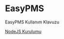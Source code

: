 # EasyPMS
EasyPMS Kullanım Klavuzu

[NodeJS Kurulumu](https://github.com/Travelaps/EasyPMS/wiki/NodeJS-Kurulum)
